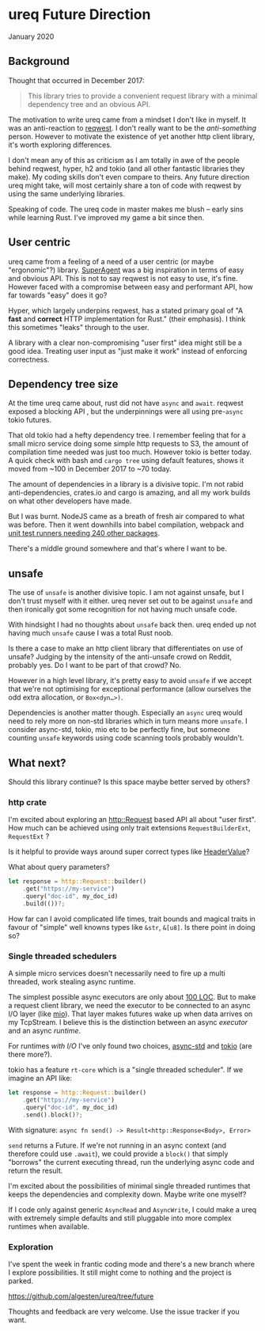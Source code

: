 # ureq Future Direction
January 2020

## Background
Thought that occurred in December 2017:

> This library tries to provide a convenient request library with a minimal dependency tree and an obvious API.

The motivation to write ureq came from a mindset I don't like in myself. It was an anti-reaction to [reqwest](https://docs.rs/reqwest/0.10.1/reqwest/). I don't really want to be the _anti-something_ person. However to motivate the existence of yet another http client library, it's worth exploring differences.

I don't mean any of this as criticism as I am totally in awe of the people behind reqwest, hyper, h2 and tokio (and all other fantastic libraries they make). My coding skills don't even compare to theirs. Any future direction ureq might take, will most certainly share a ton of code with reqwest by using the same underlying libraries.

Speaking of code. The ureq code in master makes me blush – early sins while learning Rust. I've improved my game a bit since then.

## User centric
ureq came from a feeling of a need of a user centric (or maybe "ergonomic"?) library.  [SuperAgent](https://visionmedia.github.io/superagent/) was a big inspiration in terms of easy and obvious API. This is not to say reqwest is not easy to use, it's fine. However faced with a compromise between easy and performant API, how far towards "easy" does it go?

Hyper, which largely underpins reqwest, has a stated primary goal of "A **fast** and **correct** HTTP implementation for Rust." (their emphasis).  I think this sometimes "leaks" through to the user.

A library with a clear non-compromising "user first" idea might still be a good idea. Treating user input as "just make it work" instead of enforcing correctness.

## Dependency tree size
At the time ureq came about, rust did not have `async` and `await`. reqwest exposed a blocking API , but the underpinnings were all using pre-`async` tokio futures.

That old tokio had a hefty dependency tree. I remember feeling that for a small micro service doing some simple http requests to S3, the amount of compilation time needed was just too much. However tokio is better today. A quick check with bash and `cargo tree` using default features, shows it moved from ~100 in December 2017 to ~70 today.

The amount of dependencies in a library is a divisive topic. I'm not rabid anti-dependencies, crates.io and cargo is amazing, and all my work builds on what other developers have made.

But I was burnt. NodeJS came as a breath of fresh air compared to what was before. Then it went downhills into babel compilation, webpack and [unit test runners needing 240 other packages](http://npm.broofa.com/?q=ava).

There's a middle ground somewhere and that's where I want to be.

## unsafe
The use of `unsafe` is another  divisive topic. I am not against unsafe, but I don't trust myself with it either. ureq never set out to be against `unsafe` and then ironically got some recognition for not having much unsafe code.

With hindsight I had no thoughts about `unsafe` back then. ureq ended up not having much `unsafe` cause I was a total Rust noob.

Is there a case to make an http client library that differentiates on use of unsafe? Judging by the intensity of the anti-unsafe crowd on Reddit, probably yes. Do I want to be part of that crowd? No.

However in a high level library, it's pretty easy to avoid `unsafe` if we accept that we're not optimising for exceptional performance (allow ourselves the odd extra allocation, or `Box<dyn…>)`.

Dependencies is another matter though. Especially an `async` ureq would need to rely more on non-std libraries which in turn means more `unsafe`. I consider async-std, tokio, mio etc to be perfectly fine, but someone counting `unsafe` keywords using code scanning tools probably wouldn't.

## What next?
Should this library continue? Is this space maybe better served by others?

### http crate
I'm excited about exploring an [http::Request](https://docs.rs/http/0.2.0/http/request/index.html) based API all about "user first".  How much can be achieved using only trait extensions `RequestBuilderExt`, `RequestExt` ?

Is it helpful to provide ways around super correct types like [HeaderValue](https://docs.rs/http/0.2.0/http/header/struct.HeaderValue.html)?

What about query parameters?

```rust
let response = http::Request::builder()
    .get("https://my-service")
    .query("doc-id", my_doc_id)
    .build(())?;
```

How far can I avoid complicated life times, trait bounds and magical traits in favour of "simple" well knowns types like  `&str`, `&[u8]`. Is there  point in doing so?

### Single threaded schedulers
A simple micro services doesn't necessarily need to fire up a multi threaded, work stealing async runtime.

The simplest possible async executors are only about [100 LOC](https://github.com/richardanaya/executor/blob/master/src/lib.rs). But to make a request client library, we need the executor to be connected to an async I/O layer (like [mio](https://crates.io/crates/mio)). That layer makes futures wake up when data arrives on my TcpStream. I believe this is the distinction between an async _executor_ and an async _runtime_.

For runtimes _with I/O_ I've only found two choices, [async-std](https://crates.io/crates/async-std) and [tokio](https://crates.io/crates/tokio) (are there more?).

tokio has a feature `rt-core` which is a "single threaded scheduler".  If we imagine an API like:

```rust
let response = http::Request::builder()
    .get("https://my-service")
    .query("doc-id", my_doc_id)
    .send().block()?;
```

With signature:
`async fn send() -> Result<http::Response<Body>, Error>`

`send` returns a Future.  If we're not running in an async context (and therefore could use `.await`), we could provide a `block()` that simply "borrows" the current executing thread, run the underlying async code and return the result.

I'm excited about the possibilities of minimal single threaded runtimes that keeps the dependencies and complexity down. Maybe write one myself?

If I code only against generic `AsyncRead` and `AsyncWrite`, I could make a ureq with extremely simple defaults and still pluggable into more complex runtimes when available.

### Exploration
I've spent the week in frantic coding mode and there's  a new branch where I explore possibilities. It still might come to nothing and the project is parked.

https://github.com/algesten/ureq/tree/future

Thoughts and feedback are very welcome. Use the issue tracker if you want.
